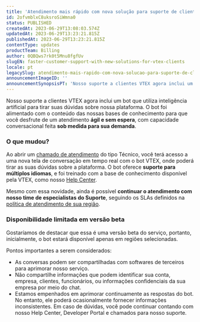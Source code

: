 ```yaml
---
title: 'Atendimento mais rápido com nova solução para suporte de clientes VTEX'
id: 2ofvmblxC8uksroSiWmna0
status: PUBLISHED
createdAt: 2023-06-29T13:08:03.574Z
updatedAt: 2023-06-29T13:23:21.815Z
publishedAt: 2023-06-29T13:23:21.815Z
contentType: updates
productTeam: Billing
author: 0QBQws7rk0t5Mnu8fgfUv
slugEN: faster-customer-support-with-new-solutions-for-vtex-clients
locale: pt
legacySlug: atendimento-mais-rapido-com-nova-solucao-para-suporte-de-clientes-vtex
announcementImageID: ''
announcementSynopsisPT: 'Nosso suporte a clientes VTEX agora inclui um bot que utiliza inteligência artificial para tirar suas dúvidas.'
---
```


Nosso suporte a clientes VTEX agora inclui um bot que utiliza inteligência artificial para tirar suas dúvidas sobre nossa plataforma. O bot foi alimentado com o conteúdo das nossas bases de conhecimento para que você desfrute de um atendimento **ágil e sem espera**, com capacidade conversacional feita **sob medida para sua demanda**.

### O que mudou?

Ao abrir um [chamado de atendimento](https://help.vtex.com/pt/support) do tipo Técnico, você terá acesso a uma nova tela de conversação em tempo real com o bot VTEX, onde poderá tirar as suas dúvidas sobre a plataforma. O bot oferece **suporte para múltiplos idiomas**, e foi treinado com a base de conhecimento disponível pela VTEX, como nosso [Help Center](https://help.vtex.com/).

Mesmo com essa novidade, ainda é possível **continuar o atendimento com nosso time de especialistas do Suporte**, seguindo os SLAs definidos na [política de atendimento de sua região](https://help.vtex.com/pt/faq/como-funciona-o-suporte-da-vtex--3kACEfni4m8Yxa1vnf2ebe#planos-de-suporte).

### Disponibilidade limitada em versão beta

Gostaríamos de destacar que essa é uma versão beta do serviço, portanto, inicialmente, o bot estará disponível apenas em regiões selecionadas.

 Pontos importantes a serem considerados:

* As conversas podem ser compartilhadas com softwares de terceiros para aprimorar nosso serviço.  
* Não compartilhe informações que podem identificar sua conta, empresa, clientes, funcionários, ou informações confidenciais da sua empresa por meio do chat.  
* Estamos empenhados em aprimorar continuamente as respostas do bot. No entanto, ele poderá ocasionalmente fornecer informações inconsistentes. Em caso de dúvidas, você pode continuar contando com nosso Help Center, Developer Portal e chamados para nosso suporte.  


